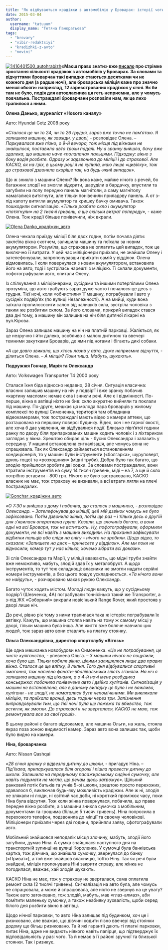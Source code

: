 ```yaml
---
title: "Як відбуваються крадіжки з автомобілів у Броварах: історії чотирьох постраждалих"
date: 2015-03-04
author: 
  username: "tatuuum"
  display_name: "Тетяна Панкратьєва"
tags: 
  - "brovary"
  - "vibir-redaktsiyi"
  - "kradizhki-z-avto"
  - "novini"
---
```


[![1416401500_autohrabizh](https://mpz.brovary.org/wp-content/uploads/2015/03/1416401500_autohrabizh.jpg)](https://mpz.brovary.org/wp-content/uploads/2015/03/1416401500_autohrabizh.jpg)**«Маєш право знати» вже [писало](https://mpz.brovary.org/wp-admin/post.php?post=33735&action=edit) про стрімке зростання кількості крадіжок з автомобілів у Броварах. За словами та відчуттями броварчан такі випадки стаються десятками чи не кожного дня (а радше ночі), але броварська міліція каже про значно менші обсяги: наприклад, 12 зареєстрованих крадіжок у січні. Як би там не було, подія для автовласника ця геть неприємна, але у чомусь повчальна. Постраждалі броварчани розповіли нам, як це лихо трапилося з ними.**

**Олена Данько, журналіст «Нового каналу»**

Авто: Hyundai Getz 2008 року

_«Сталося це чи то 24, чи то 26 грудня, зараз вже точно не пам’ятаю. Я залишила машину, як завжди, у дворі,_ - розповідає Олена. – _Паркувалася вже пізно, о 9-й вечора, тож місця під вікнами не знайшлося, поставила авто трохи подалі. Ну а зранку вийшла, бачу вже здалека, що машина наче «полапана» пальцями. Підходжу: вікно з боку водія розбите. Одразу ж задзвонила до міліції і до страхової. Але КАСКО, як на гріх, в цьому році я не купила, маю лише «цивілку», тож до страхової дзвонила скоріше так, на будь-який випадок»._

Що ж зникло з машини Олени? Як вона каже, майже нічого з речей, бо багажник злодії не змогли відкрити, шаруділи в бардачку, впустили та загубили на полу передню панель магнітоли, а саму магнітолу намагалися витягнути, але тільки понівечили приладову панель. А от з-під капоту витягли акумулятор та кришку бачку омивача. Також пошкодили сигналізацію. «_Тільки розбите скло і акумулятор «потягнули» на 2 тисячі гривень, а ще скільки витрат попереду»,_ - каже Олена. Тож крадії більше понівечили, ніж вкрали.

[![Olena Danko_крадіжки_авто](https://mpz.brovary.org/wp-content/uploads/2015/03/Olena-Danko.jpg)](https://mpz.brovary.org/wp-content/uploads/2015/03/Olena-Danko.jpg)

Олена чекала приїзду міліції біля двох годин, потім почала діяти: заклеїла вікна скотчем, залишила машину та поїхала за новим акумулятором. Розуміла, що страхова не оплатить цей випадок, тож це виключно її витрати. У цей час міліціонери приїхали, не знайшли Олену і зателефонували, запропонувавши приїхати самій у відділок. Олена відмовилась. І коли повернулася з новим акумулятором, встановила його на авто, тоді і зустрілась нарешті з міліцією. Ті склали документи, пофотографували авто, опитали Олену.

Із спілкування з міліціонерами, сусідами та іншими потерпілими Олена зрозуміла, що авто грабують зараз дуже часто і почалося це десь з грудня. Тієї ночі, коли «обчистили» її машину, пограбували і авто у сусідніх подвір’ях (по вулиці Незалежності). А на мийці, куди вона заїхала пропилососити салон від залишків скла, зустріла чоловіка з таким же розбитим склом. За його словами, прикрий випадок стався два дні тому, а машину він залишив на ніч біля дитячої лікарні на вул.Кірова.

Зараз Олена залишає машину на ніч на платній парковці. Жаліється, як це незручно і йти далеко, особливо з малою дитиною та ввечері темними закутками Броварів, де ями під ногами і бігають дикі собаки.

_«А ще довго звикала, що хтось лазив у авто, дуже неприємне відчуття,_ - ділиться Олена. – _А мілція? Поки тиша. Мабуть, шукають»._

**Подружжя Гончар, Марія та Олександр**

Авто: Volkswagen Transporter T4 2000 року

Сталася їхня біда відносно недавно, 28 січня. Ситуація класична: власник залишив машину на ніч у подвір’ї і вже зранку побачив «картину маслом»: немає скла і зникли речі. Але є і відмінності. По-перше, вікна в автівці ніхто не бив: скло акуратно вийняли та поклали під машину. По-друге, мешкає ця молода пара броварців у жилому комплексі по вулиці Симоненка, територія там обладнана відеокамерами, тож постраждалі мають відео з камери аптеки, що розташована на першому поверсі будинку. Відео, хоч і не гарної якості, але хоча б дає уявлення, як відбувалися події. Близько півп’ятої години ранку по двору біля припаркованих машин ходить чоловік і з ліхтариком заглядає у вікна. Зрештою обирає ціль - бусик Олександра і залазить у середину. У машині встановлена сигналізація, але чомусь вона не спрацювала. Так як Олександр займається встановленням кондиціонерів, то у машині були інструменти («болгарка», шуруповерт, дриль тощо) та «розходники» (мідні труби). Добра було так багато, що злодію прийшлося зробити дві ходки. За словами постраждалих, вони втратили інструментів на суму 14 тисяч гривень, міді – на 7, а ще й скло потрібно вставити – 800 грн. Нічого не було застраховано, КАСКО власник не має, тож страхову не визивали, а всі втрати лягли на плечі постраждалих.

[![Gonchar_крадіжки_авто](https://mpz.brovary.org/wp-content/uploads/2015/03/Gonchar.jpg)](https://mpz.brovary.org/wp-content/uploads/2015/03/Gonchar.jpg)

_«О 7:30 я вийшов з дому і побачив, що сталося з машиною, - розповідає Олександр. – Зателефонував до міліції, цей мій дзвінок чомусь не було зафіксовано. Потім дзвонила жінка, потім ще раз – і тільки десь о другій дня з’явилася оперативна група. Казали, що злочинів багато, а вони одні на всі Бровари, тож не встигають. Ну, пофотографували, оформили документи, не всі навіть з машини виходили. На прохання зафіксувати відбитки пальців або сліди на снігу – нічого не зробили. Щодо відео, то сказали: «Запишете на диск – принесете у відділок». Але ми поки не відносили, камер тут у нас кілька, хочемо зібрати всі докази»._

Зі слів Олександра та Марії, у міліції вважають, що мідні труби знайти вже неможливо, мабуть, злодій здав їх у металобрухт. А щодо інструментів, то тут теж складнощі: власники не змогли надати серійні номери інструментів, а без цього пошук ускладнюється. «_Та нічого вони не найдуть»_, - розчаровано махає рукою Олександр.

Багато чуток ходить містом. Молоді люди кажуть, що у сусідньому подвір’ї (Шевченка, 4А) пограбували точнісінько такий же Transporter, а з-під ЖК «Соборний» викрали новісінький Range Rover, який простояв у дворі лише ніч.

До речі, рівно рік тому з ними трапилася така ж історія: пограбували їх автівку. Кажуть, що машина стояла навіть на тому ж самому місці у дворі, тільки машина була інша. Але життя вже боляче навчило цих людей, тож зараз авто вони ставлять на платну стоянку.

**Ольга Олександрівна, директор спортклубу «Вітязь»**

Ще одна мешканка новобудови на Симоненка. _«Це не пограбування, це чисте хуліганство,_ - упевнена Ольга. – _З машини нічого не поцупили, хоча було що. Тільки побили вікна, цілими залишилися лише два правих вікна. Сталося це ще влітку, 8 липня. Того дня відбувалися спортивні змагання, тож напевно фанати-вболівальники злість зганяли. На ніч я залишила машину під вікнами, а о 4-й ночі мене розбудила консьєржка: побачила понівечене авто і двійко хуліганів. Сигналізація у машині не встановлена, але в даному випадку це було і не важливо, хулігани - не злодії, не намагалися бути непоміченими. Ми викликали міліцію, та приїхала вранці, десь години через три. Запізнення виправдовували тим, що тієї ночі була ще пожежа та вбивство, тож встигли, як змогли. До страхової я не зверталася, КАСКО не маю, тож ремонтувала все за свої гроші»._

В цьому районі є багато відеокамер, але машина Ольги, на жаль, стояла якраз поза зоною видимості камер. Зараз авто вона залишає так, щоби було видно на камери.

**Ніна, броварчанка**

Авто: Nissan Qashqai

_«28 січня зранку я відвезла дитину до школи,_ - пригадує Ніна. – _Під’їхала, припаркувалася біля огорожі і пішла провести дитину до школи. Залишила на передньому пасажирському сидінні сумочку, але навіть подумати не могла, що речам щось загрожує»_. Щільний ранковий потік батьків та учнів 5-ої школи, зрештою просто перехожих, здавалося б, виключав будь-яку можливість крадіжки. Але ж ні, злодія не злякали ні люди, ні світлий час доби, ні короткий проміжок часу, поки Ніна була відсутня. Тож коли жінка повернулася, побачила, що праве передне вікно розбите, а з машини зникла сумочка з мобільним, документами та грошима (більше 5 тисяч гривень). Ніна попросила в перехожого телефон, подзвонила до мілції та своєму чоловікові. Міліціонери приїхали через дві години, прийняли заяву, сфотографували авто.

Мобільний знайшовся неподалік місця злочину, мабуть, злодії його загубили, думає Ніна. А сумка знайшлася наступного дня на транспортній зупинці на вулиці Короленка. У сумочці була банківська картка, тож дівчина, що знайшла сумочку, звернулася до банку («Приват»), а той вже знайшов власницю, тобто Ніну. Так як речі були знайдені, міліція пропонувала Ніні закрити справу, але жінка не погодилася, вважає, хай злодія шукають.

КАСКО Ніна не має, тож у страхову не зверталася, сама оплатила ремонт скла (2 тисячі гривень). Сигналізація на авто була, але чомусь не спрацювала, а може й спрацювала, але ніхто не звернув на це увагу? Також авто затоновано, тож злодій, мабуть, мав «глаз-алмаз», аби помітити маленьку сумочку, а також неабияку зухвалість, щоби серед білого дня розбити вікно в автівці.

Щодо нічної парковки, то авто Ніна залишає під будинком, хоч це і ризиковано, але вважає, що дівчині ходити пізно ввечері від стоянки додому ще більш ризиковано. Та й які гарантії дають ті платні парковки, питає Ніна, адже не видають ніякого навіть папірця, що підтверджує їх відповідальність у разі чого. Та й немає в її районі зручної та близької стоянки. Так і ризикує.
